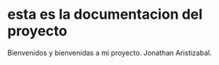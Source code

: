 # esta es la documentacion del proyecto

Bienvenidos y bienvenidas a mi proyecto.
Jonathan Aristizabal.